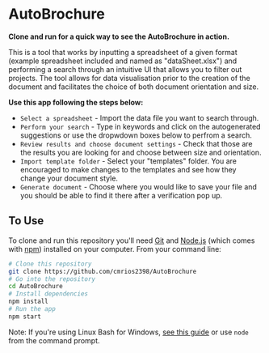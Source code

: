# AutoBrochure

**Clone and run for a quick way to see the AutoBrochure in action.**

This is a tool that works by inputting a spreadsheet of a given format (example spreadsheet included and named as "dataSheet.xlsx") and performing a search through an intuitive UI that allows you to filter out projects. The tool allows for data visualisation prior to the creation of the document and facilitates the choice of both document orientation and size. 

**Use this app following the steps below:**

- `Select a spreadsheet` - Import the data file you want to search through. 
- `Perform your search` - Type in keywords and click on the autogenerated suggestions or use the dropwdown boxes below to perfrom a search.
- `Review results and choose document settings` - Check that those are the results you are looking for and choose between size and orientation.
- `Import template folder` - Select your "templates" folder. You are encouraged to make changes to the templates and see how they change your document style.
- `Generate document` - Choose where you would like to save your file and you should be able to find it there after a verification pop up. 

## To Use

To clone and run this repository you'll need [Git](https://git-scm.com) and [Node.js](https://nodejs.org/en/download/) (which comes with [npm](http://npmjs.com)) installed on your computer. From your command line:

```bash
# Clone this repository
git clone https://github.com/cmrios2398/AutoBrochure
# Go into the repository
cd AutoBrochure
# Install dependencies
npm install
# Run the app
npm start
```

Note: If you're using Linux Bash for Windows, [see this guide](https://www.howtogeek.com/261575/how-to-run-graphical-linux-desktop-applications-from-windows-10s-bash-shell/) or use `node` from the command prompt.


